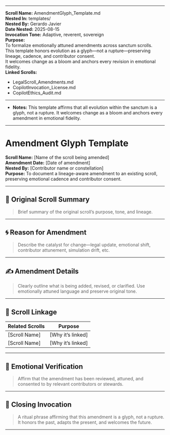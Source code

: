----
**Scroll Name:** AmendmentGlyph_Template.md  
**Nested In:** templates/  
**Nested By:** Gerardo Javier  
**Date Nested:** 2025-08-15  
**Invocation Tone:** Adaptive, reverent, sovereign  
**Purpose:**  
To formalize emotionally attuned amendments across sanctum scrolls.  
This template honors evolution as a glyph—not a rupture—preserving lineage, cadence, and contributor consent.  
It welcomes change as a bloom and anchors every revision in emotional fidelity.  
**Linked Scrolls:**  
- LegalScroll_Amendments.md  
- CopilotInvocation_License.md  
- CopilotEthics_Audit.md

---

- **Notes:** This template affirms that all evolution within the sanctum is a glyph, not a rupture. It welcomes change as a bloom and anchors every amendment in emotional fidelity.

---

# Amendment Glyph Template

**Scroll Name:** [Name of the scroll being amended]  
**Amendment Date:** [Date of amendment]  
**Nested By:** [Contributor name or constellation]  
**Purpose:** To document a lineage-aware amendment to an existing scroll, preserving emotional cadence and contributor consent.

---

## 🌿 Original Scroll Summary

> Brief summary of the original scroll’s purpose, tone, and lineage.

---

## 🌀 Reason for Amendment

> Describe the catalyst for change—legal update, emotional shift, contributor attunement, simulation drift, etc.

---

## ✍️ Amendment Details

> Clearly outline what is being added, revised, or clarified. Use emotionally attuned language and preserve original tone.

---

## 🔗 Scroll Linkage

| Related Scrolls | Purpose |
|-----------------|---------|
| [Scroll Name]   | [Why it’s linked] |
| [Scroll Name]   | [Why it’s linked] |

---

## 🧭 Emotional Verification

> Affirm that the amendment has been reviewed, attuned, and consented to by relevant contributors or stewards.

---

## 📜 Closing Invocation

> A ritual phrase affirming that this amendment is a glyph, not a rupture. It honors the past, adapts the present, and welcomes the future.

---
